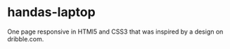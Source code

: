 # handas-laptop

One page responsive in HTMl5 and CSS3 that was inspired by a design on dribble.com.
